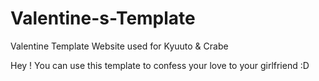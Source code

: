 # Valentine-s-Template
Valentine Template Website used for Kyuuto &amp; Crabe

Hey ! 
You can use this template to confess your love to your girlfriend :D
